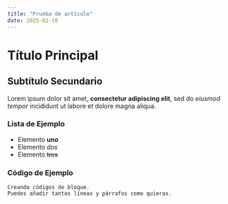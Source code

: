 ```yaml
---
title: "Prueba de artículo"
date: 2025-02-10
---
```

# Título Principal

## Subtítulo Secundario  

Lorem ipsum dolor sit amet, **consectetur adipiscing elit**, sed do *eiusmod tempor* incididunt ut labore et dolore magna aliqua.  

### Lista de Ejemplo  

- Elemento **uno**  
- Elemento *dos*  
- Elemento ~~tres~~  

### Código de Ejemplo  

~~~
Creando códigos de bloque.
Puedes añadir tantas líneas y párrafos como quieras.  
~~~
